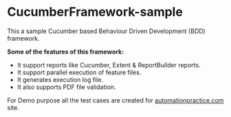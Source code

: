 # **CucumberFramework-sample**

This a sample Cucumber based Behaviour Driven Development (BDD) framework.

**Some of the features of this framework:**
* It support reports like Cucumber, Extent & ReportBuilder reports.
* It support parallel execution of feature files.
* It generates execution log file.  
* It also supports PDF file validation.

For Demo purpose all the test cases are created for [automationpractice.com](http://automationpractice.com/index.php) site.
